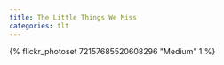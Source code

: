 ```yaml
---
title: The Little Things We Miss
categories: tlt
---
```


{% flickr_photoset 72157685520608296 "Medium" 1 %}
